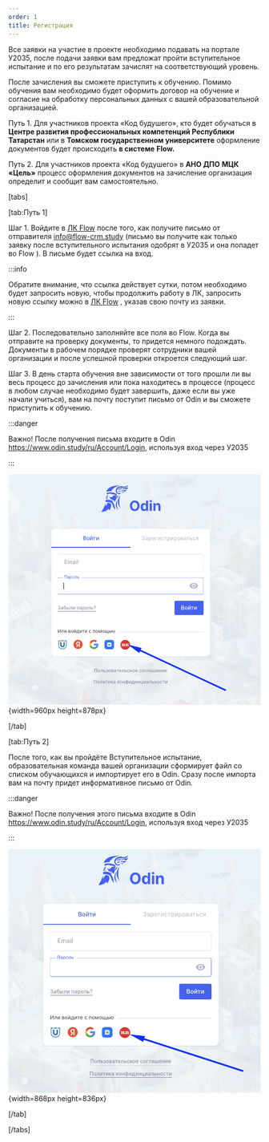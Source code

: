 ```yaml
---
order: 1
title: Регистрация
---
```


Все заявки на участие в проекте необходимо подавать на портале У2035, после подачи заявки вам предложат пройти вступительное испытание и по его результатам зачислят на соответствующий уровень.

После зачисления вы сможете приступить к обучению. Помимо обучения вам необходимо будет оформить договор на обучение и согласие на обработку персональных данных с вашей образовательной организацией.

Путь 1. Для участников проекта «Код будушего», кто будет обучаться в  **Центре развития профессиональных компетенций Республики Татарстан** или в **Томском государственном университете** оформление документов будет происходить **в системе** **Flow.**

Путь 2. Для участников проекта «Код будушего» в **АНО ДПО**  **МЦК «Цель»** процесс оформления документов на зачисление организация определит и сообщит вам самостоятельно.

[tabs]

[tab:Путь 1]

Шаг 1. Войдите в [ЛК Flow](https://lk.flow-crm.study/Cabinet/Login)  после того, как получите письмо от  отправителя [info@flow-crm.study](mailto:info@flow-crm.study) (письмо вы получите как только заявку после вступительного испытания одобрят в У2035 и она попадет во Flow ). В письме будет ссылка на вход.

:::info 

Обратите внимание, что ссылка действует сутки, потом необходимо будет запросить новую, чтобы продолжить работу в ЛК, запросить новую ссылку можно  в [ЛК Flow](https://lk.flow-crm.study/Cabinet/Login) , указав свою почту из заявки.

:::

Шаг 2. Последовательно заполняйте все поля во Flow. Когда вы отправите на проверку документы, то придется немного подождать. Документы в рабочем порядке проверят сотрудники вашей организации и после  успешной проверки  откроется следующий шаг.

Шаг 3. В день старта обучения вне зависимости от того прошли ли вы весь процесс до зачисления или пока находитесь в процессе (процесс в любом случае необходимо будет завершить, даже если вы уже начали учиться), вам на почту поступит письмо от Odin и вы сможете приступить к обучению.

:::danger 

Важно! После получения  письма входите в Odin <https://www.odin.study/ru/Account/Login>, используя вход через У2035

:::

![](./registraciya.png){width=960px height=878px}



[/tab]

[tab:Путь 2]

После того, как вы пройдёте Вступительное испытание, образовательная команда вашей организации сформирует файл со списком обучающихся и импортирует его в Odin.  Сразу после импорта вам на почту придет информативное письмо от Odin.

:::danger 

Важно! После получения этого письма входите в Odin <https://www.odin.study/ru/Account/Login>, используя вход через У2035

:::

![](./registraciya-2.png){width=868px height=836px}

[/tab]

[/tabs]